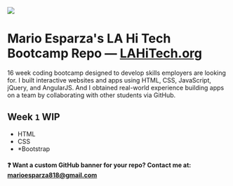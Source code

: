 ![](https://s16.postimg.org/3tohu7285/la_hi_tech_esparza_git_banner.jpg)

# Mario Esparza's LA Hi Tech  Bootcamp Repo — [LAHiTech.org](http://www.lahitech.org/)

16 week coding bootcamp designed to develop skills employers are looking for. I built interactive websites and apps using HTML, CSS, JavaScript, jQuery, and AngularJS. And I obtained real-world experience building apps on a team by collaborating with other students via GitHub.

## Week `1` WIP

* HTML
* CSS
* *Bootstrap


#### :question: Want a custom GitHub banner for your repo? Contact me at: [marioesparza818@gmail.com](marioesparza818@gmail.com)
